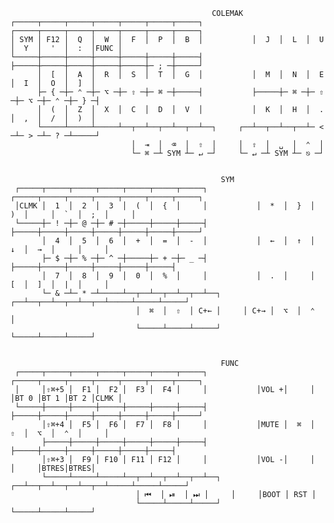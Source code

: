 

                                                 COLEMAK
    ┌─────┬─────┬─────┬─────┬─────┬─────┬─────┐           ┌─────┬─────┬─────┬─────┬─────┬─────┬─────┐
    │ SYM │ F12 │  Q  │  W  │  F  │  P  │  B  │           │  J  │  L  │  U  │  Y  │  '  │  :  │FUNC │
    └─────┼─────┼─────┼─────┼─────┼─────┼─────┤           ├─────┼─────┼─────┼─────┼─────┼─ ; ─┼─────┘
          │  [  │  A  │  R  │  S  │  T  │  G  │           │  M  │  N  │  E  │  I  │  O  │  ]  │
          ├─ { ─┼─ ⌃ ─┼─ ⌥ ─┼─ ⇧ ─┼─ ⌘ ─┼─────┤           ├─────┼─ ⌘ ─┼─ ⇧ ─┼─ ⌥ ─┼─ ⌃ ─┼─ } ─┤
          │  (  │  Z  │  X  │  C  │  D  │  V  │           │  K  │  H  │  .  │  ,  │  /  │  )  │
          └─────┴─────┴─────┴──┬──┴──┬──┴──┬──┴──┐     ┌──┴──┬──┴──┬──┴─ < ─┴─ > ─┴─ ? ─┴─────┘
                               │  ⇥  │  ⌫  │  ⇧  │     │  ⇧  │  ␣  │  ⌃  │
                               └─ ⌘ ─┴ SYM ┴─ ↵ ─┘     └─ ↵ ─┴ SYM ┴─ ⎋ ─┘


                                                   SYM
     ┌─────┬─────┬─────┬─────┬─────┬─────┬─────┐           ┌─────┬─────┬─────┬─────┬─────┬─────┬─────┐
     │CLMK │  1  │  2  │  3  │  (  │  {  │     │           │  *  │  }  │  )  │     │  `  │  ;  │     │
     └─────┼─ ! ─┼─ @ ─┼─ # ─┼─────┼─────┼─────┤           ├─────┼─────┼─────┼─────┼─────┼─────┼─────┘
           │  4  │  5  │  6  │  +  │  =  │  -  │           │  ←  │  ↑  │  ↓  │  →  │     │     │
           ├─ $ ─┼─ % ─┼─ ^ ─┼─────┼─ + ─┼─ _ ─┤           ├─────┼─────┼─────┼─────┼─────┼─────┤
           │  7  │  8  │  9  │  0  │  %  │     │           │  .  │     │  [  │  ]  │  |  │     │
           └─ & ─┴─ * ─┴─────┴──┬──┴──┬──┴──┬──┴──┐     ┌──┴──┬──┴──┬──┴──┬──┴─────┴─────┴─────┘
                                │  ⌘  │  ⇧  │ C+← │     │ C+→ │  ⌥  │  ⌃  │
                                └─────┴─────┴─────┘     └─────┴─────┴─────┘


                                                   FUNC
     ┌─────┬─────┬─────┬─────┬─────┬─────┬─────┐           ┌─────┬─────┬─────┬─────┬─────┬─────┬─────┐
     │     │⇧⌘+5 │  F1 │  F2 │  F3 │  F4 │     │           │VOL +│     │     │BT 0 │BT 1 │BT 2 │CLMK │
     └─────┼─────┼─────┼─────┼─────┼─────┼─────┤           ├─────┼─────┼─────┼─────┼─────┼─────┼─────┘
           │⇧⌘+4 │  F5 │  F6 │  F7 │  F8 │     │           │MUTE │  ⌘  │  ⇧  │  ⌥  │  ⌃  │     │
           ├─────┼─────┼─────┼─────┼─────┼─────┤           ├─────┼─────┼─────┼─────┼─────┼─────┤
           │⇧⌘+3 │  F9 │ F10 │ F11 │ F12 │     │           │VOL -│     │     │     │BTRES│BTRES│
           └─────┴─────┴─────┴──┬──┴──┬──┴──┬──┴──┐     ┌──┴──┬──┴──┬──┴──┬──┴─────┴─────┴─────┘
                                │ ⏮  │ ⏯  │ ⏭ │     │     │BOOT │ RST │
                                └─────┴─────┴─────┘     └─────┴─────┴─────┘                                                  
